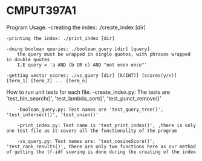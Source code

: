 # CMPUT397A1

Program Usage.
    -creating the index: ./create_index [dir]

    -printing the index: ./print_index [dir]

    -doing boolean queries: ./boolean_query [dir] [query]
        the query must be wrapped in single quotes, with phrases wrapped in double quotes
        I.E query = 'a AND (b OR c) AND "not even once"'

    -getting vector scores: ./vs_query [dir] [k(INT)] [scores(y/n)] [term_1] [term_2] ... [term_n]




How to run unit tests for each file.
	-create_index.py: The tests are 'test_bin_search()', 'test_lambda_sort()', 'test_punct_remove()'

        -boolean_query.py: Test names are 'test_query_tree()', 'test_intersect()', 'test_union()'

        -print_index.py: Test name is 'test_print_index()', ,there is only one test file as it covers all the functionality of the program

        -vs_query.py: Test names are: 'test_cosineScore()', 'test_rank_results()', there are only two functions here as our method of getting the tf-idf scoring is done during the creating of the index
